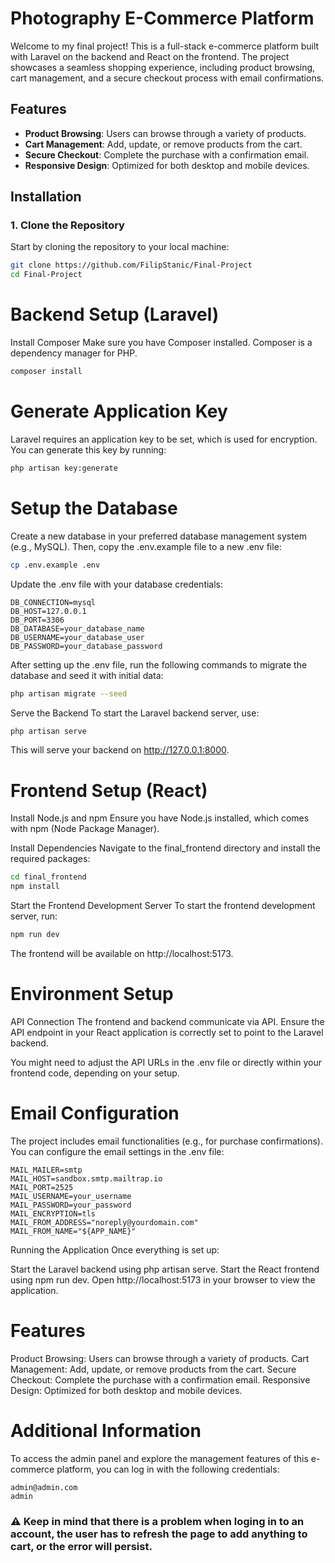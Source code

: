 # Photography E-Commerce Platform

Welcome to my final project! This is a full-stack e-commerce platform built with Laravel on the backend and React on the frontend. The project showcases a seamless shopping experience, including product browsing, cart management, and a secure checkout process with email confirmations.

## Features

- **Product Browsing**: Users can browse through a variety of products.
- **Cart Management**: Add, update, or remove products from the cart.
- **Secure Checkout**: Complete the purchase with a confirmation email.
- **Responsive Design**: Optimized for both desktop and mobile devices.

## Installation

### 1. Clone the Repository
Start by cloning the repository to your local machine:

```bash
git clone https://github.com/FilipStanic/Final-Project
cd Final-Project
```

# Backend Setup (Laravel)
Install Composer
Make sure you have Composer installed. Composer is a dependency manager for PHP.

```bash
composer install
```

# Generate Application Key
Laravel requires an application key to be set, which is used for encryption. You can generate this key by running:

```bash
php artisan key:generate
```

# Setup the Database
Create a new database in your preferred database management system (e.g., MySQL). Then, copy the .env.example file to a new .env file:

```bash
cp .env.example .env
```

Update the .env file with your database credentials:

```
DB_CONNECTION=mysql
DB_HOST=127.0.0.1
DB_PORT=3306
DB_DATABASE=your_database_name
DB_USERNAME=your_database_user
DB_PASSWORD=your_database_password
```

After setting up the .env file, run the following commands to migrate the database and seed it with initial data:

```bash
php artisan migrate --seed
```

Serve the Backend
To start the Laravel backend server, use:

```bash
php artisan serve
```
This will serve your backend on http://127.0.0.1:8000.

# Frontend Setup (React)
Install Node.js and npm
Ensure you have Node.js installed, which comes with npm (Node Package Manager).

Install Dependencies
Navigate to the final_frontend directory and install the required packages:

```bash
cd final_frontend
npm install
```

Start the Frontend Development Server
To start the frontend development server, run:

```bash
npm run dev
```

The frontend will be available on http://localhost:5173.

# Environment Setup
API Connection
The frontend and backend communicate via API. Ensure the API endpoint in your React application is correctly set to point to the Laravel backend.

You might need to adjust the API URLs in the .env file or directly within your frontend code, depending on your setup.

# Email Configuration
The project includes email functionalities (e.g., for purchase confirmations). You can configure the email settings in the .env file:

```
MAIL_MAILER=smtp
MAIL_HOST=sandbox.smtp.mailtrap.io
MAIL_PORT=2525
MAIL_USERNAME=your_username
MAIL_PASSWORD=your_password
MAIL_ENCRYPTION=tls
MAIL_FROM_ADDRESS="noreply@yourdomain.com"
MAIL_FROM_NAME="${APP_NAME}"
```

Running the Application
Once everything is set up:

Start the Laravel backend using php artisan serve.
Start the React frontend using npm run dev.
Open http://localhost:5173 in your browser to view the application.

# Features
Product Browsing: Users can browse through a variety of products.
Cart Management: Add, update, or remove products from the cart.
Secure Checkout: Complete the purchase with a confirmation email.
Responsive Design: Optimized for both desktop and mobile devices.

# Additional Information
To access the admin panel and explore the management features of this e-commerce platform, you can log in with the following credentials:

```
admin@admin.com
admin
```

### ⚠️ Keep in mind that there is a problem when loging in to an account, the user has to refresh the page to add anything to cart, or the error will persist.
